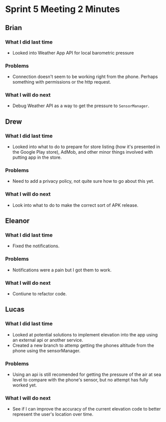 # Sprint 5 Meeting 2 Minutes
## Brian
### What I did last time
* Looked into Weather App API for local barometric pressure
### Problems
* Connection doesn't seem to be working right from the phone. Perhaps something with permissions or the http request.
### What I will do next
* Debug Weather API as a way to get the pressure to `SensorManager`.
## Drew
### What I did last time
* Looked into what to do to prepare for store listing (how it's presented in the Google Play store), AdMob, and other minor things involved with putting app in the store. 
### Problems
* Need to add a privacy policy, not quite sure how to go about this yet.
### What I will do next
* Look into what to do to make the correct sort of APK release.
## Eleanor
### What I did last time
* Fixed the notifications.
### Problems
* Notifications were a pain but I got them to work.
### What I will do next
* Contiune to refactor code.
## Lucas
### What I did last time
* Looked at potential solutions to implement elevation into the app using an external api or another service.
* Created a new branch to attemp getting the phones altitude from the phone using the sensorManager.
### Problems
* Using an api is still recomended for getting the pressure of the air at sea level to compare with the phone's sensor, but no attempt has fully worked yet.
### What I will do next
* See if I can improve the accuracy of the current elevation code to better represent the user's location over time.
